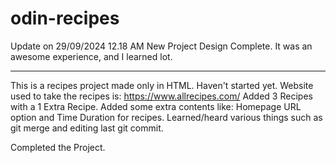 # odin-recipes

Update on 29/09/2024 12.18 AM
New Project Design Complete.
It was an awesome experience, and I learned lot.

-----

This is a recipes project made only in HTML. Haven't started yet.
Website used to take the recipes is: https://www.allrecipes.com/
Added 3 Recipes with a 1 Extra Recipe.
Added some extra contents like: Homepage URL option and Time Duration for recipes.
Learned/heard various things such as git merge and editing last git commit.

Completed the Project.
